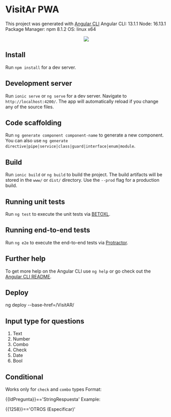 # VisitAr PWA

This project was generated with [Angular CLI](https://github.com/angular/angular-cli) Angular CLI: 13.1.1
Node: 16.13.1
Package Manager: npm 8.1.2
OS: linux x64

<p align="center"><img src="https://github.com/BETOXL/VisitAR/blob/main/src/assets/images/"></p>

## Install

Run `npm install` for a dev server.

## Development server

Run `ionic serve` or `ng serve`  for a dev server. Navigate to `http://localhost:4200/`. The app will automatically reload if you change any of the source files.

## Code scaffolding

Run `ng generate component component-name` to generate a new component. You can also use `ng generate directive|pipe|service|class|guard|interface|enum|module`.

## Build

Run `ionic build` or  `ng build` to build the project. The build artifacts will be stored in the `www/` or `dist/` directory. Use the `--prod` flag for a production build.

## Running unit tests

Run `ng test` to execute the unit tests via [BETOXL](https://BETOXL.github.io).

## Running end-to-end tests

Run `ng e2e` to execute the end-to-end tests via [Protractor](http://www.protractortest.org/).

## Further help

To get more help on the Angular CLI use `ng help` or go check out the [Angular CLI README](https://github.com/angular/angular-cli/blob/master/README.md).

## Deploy

ng deploy --base-href=/VisitAR/

## Input type for questions

1. Text
2. Number
3. Combo
4. Check
5. Date
6. Bool

## Conditional

Works only for `check` and `combo` types
Format:

{{IdPregunta}}=='StringRespuesta'
Example:

{{1258}}=='OTROS (Especificar)'
